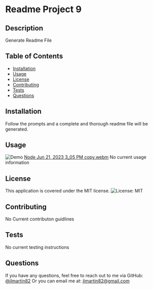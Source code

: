 # Readme Project 9

## Description

Generate Readme File 

## Table of Contents

- [Installation](#installation)
- [Usage](#usage)
- [License](#license)
- [Contributing](#contributing)
- [Tests](#tests)
- [Questions](#questions)

## Installation

Follow the prompts and a complete and thorough readme file will be generated.


## Usage
![Demo]()
[Node Jun 21, 2023 3_05 PM copy.webm](https://github.com/jlmartin82/readme-generator/assets/129562637/09d6ede5-4724-4ec7-9f66-d83580136827)
No current usage information

## License

This application is covered under the MIT license. ![License: MIT](MIT)

## Contributing

No Current contributon guidlines

## Tests

No current testing instructions

## Questions

If you have any questions, feel free to reach out to me via GitHub: [@jlmartin82](https://github.com/jlmartin82)
Or you can email me at: jlmartin82@gmail.com
